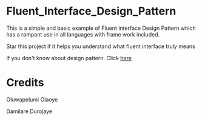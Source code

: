 # Fluent_Interface_Design_Pattern
This is a simple and basic example of Fluent interface Design Pattern which 
has a rampant use in all languages with frame work included. 


Star this project if it helps you understand what fluent interface truly means



If you don't know about design pattern.
Click [here](https://en.wikipedia.org/wiki/Software_design_pattern)


# Credits
Oluwapelumi Olaoye

Damilare Durojaye
